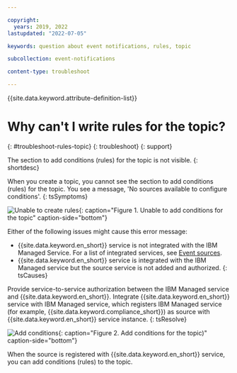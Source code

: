 ```yaml
---

copyright:
  years: 2019, 2022
lastupdated: "2022-07-05"

keywords: question about event notifications, rules, topic

subcollection: event-notifications

content-type: troubleshoot

---
```


{{site.data.keyword.attribute-definition-list}}

# Why can't I write rules for the topic?
{: #troubleshoot-rules-topic}
{: troubleshoot}
{: support}

The section to add conditions (rules) for the topic is not visible.
{: shortdesc}

When you create a topic, you cannot see the section to add conditions (rules) for the topic.
You see a message, 'No sources available to configure conditions'.
{: tsSymptoms}

![Unable to create rules](images/en-ts-rules.png "Unable to add conditions for the topic"){: caption="Figure 1. Unable to add conditions for the topic" caption-side="bottom"}

Either of the following issues might cause this error message:

- {{site.data.keyword.en_short}} service is not integrated with the IBM Managed Service. For a list of integrated services, see [Event sources](/docs/event-notifications?topic=event-notifications-en-source).
- {{site.data.keyword.en_short}} service is integrated with the IBM Managed service but the source service is not added and authorized.
{: tsCauses}

Provide service-to-service authorization between the IBM Managed service and {{site.data.keyword.en_short}}.
Integrate {{site.data.keyword.en_short}} service with IBM Managed service, which registers IBM Managed service (for example, {{site.data.keyword.compliance_short}}) as source with {{site.data.keyword.en_short}} service instance.
{: tsResolve}

![Add conditions](images/en-ts-rules2.png "Add conditions for the topic"){: caption="Figure 2. Add conditions for the topic)" caption-side="bottom"}

When the source is registered with {{site.data.keyword.en_short}} service, you can add conditions (rules) to the topic.
